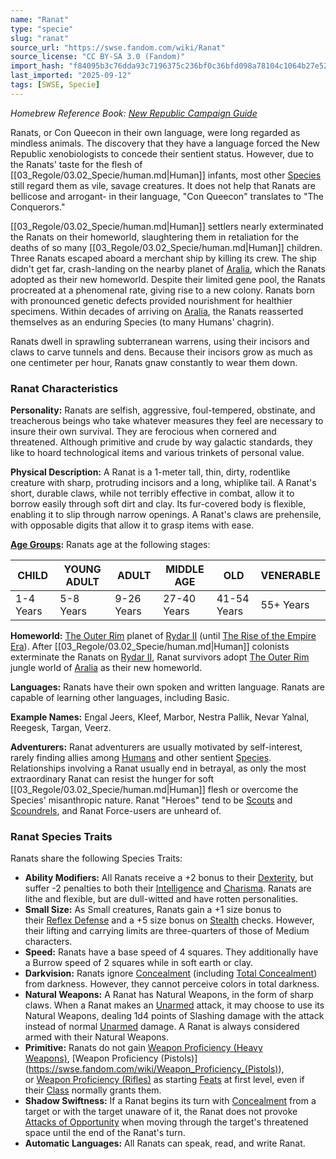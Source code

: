 ```yaml
---
name: "Ranat"
type: "specie"
slug: "ranat"
source_url: "https://swse.fandom.com/wiki/Ranat"
source_license: "CC BY-SA 3.0 (Fandom)"
import_hash: "f84095b3c76dda93c7196375c236bf0c36bfd098a78104c1064b27e526eedbbd"
last_imported: "2025-09-12"
tags: [SWSE, Specie]
---
```

*Homebrew Reference Book: [New Republic Campaign Guide](https://swse.fandom.com/wiki/New_Republic_Campaign_Guide)*

Ranats, or Con Queecon in their own language, were long regarded as mindless animals. The discovery that they have a language forced the New Republic xenobiologists to concede their sentient status. However, due to the Ranats' taste for the flesh of [[03_Regole/03.02_Specie/human.md|Human]] infants, most other [Species](https://swse.fandom.com/wiki/Species) still regard them as vile, savage creatures. It does not help that Ranats are bellicose and arrogant- in their language, "Con Queecon" translates to "The Conquerors."

[[03_Regole/03.02_Specie/human.md|Human]] settlers nearly exterminated the Ranats on their homeworld, slaughtering them in retaliation for the deaths of so many [[03_Regole/03.02_Specie/human.md|Human]] children. Three Ranats escaped aboard a merchant ship by killing its crew. The ship didn't get far, crash-landing on the nearby planet of [Aralia](https://swse.fandom.com/wiki/Aralia), which the Ranats adopted as their new homeworld. Despite their limited gene pool, the Ranats procreated at a phenomenal rate, giving rise to a new colony. Ranats born with pronounced genetic defects provided nourishment for healthier specimens. Within decades of arriving on [Aralia](https://swse.fandom.com/wiki/Aralia), the Ranats reasserted themselves as an enduring Species (to many Humans' chagrin).

Ranats dwell in sprawling subterranean warrens, using their incisors and claws to carve tunnels and dens. Because their incisors grow as much as one centimeter per hour, Ranats gnaw constantly to wear them down.

### Ranat Characteristics
**Personality:** Ranats are selfish, aggressive, foul-tempered, obstinate, and treacherous beings who take whatever measures they feel are necessary to insure their own survival. They are ferocious when cornered and threatened. Although primitive and crude by way galactic standards, they like to hoard technological items and various trinkets of personal value.

**Physical Description:** A Ranat is a 1-meter tall, thin, dirty, rodentlike creature with sharp, protruding incisors and a long, whiplike tail. A Ranat's short, durable claws, while not terribly effective in combat, allow it to borrow easily through soft dirt and clay. Its fur-covered body is flexible, enabling it to slip through narrow openings. A Ranat's claws are prehensile, with opposable digits that allow it to grasp items with ease.

**[Age Groups](https://swse.fandom.com/wiki/Age_Groups):** Ranats age at the following stages:

| CHILD | YOUNG ADULT | ADULT | MIDDLE AGE | OLD | VENERABLE |
| --- | --- | --- | --- | --- | --- |
| 1-4 Years | 5-8 Years | 9-26 Years | 27-40 Years | 41-54 Years | 55+ Years |

**Homeworld:** [The Outer Rim](https://swse.fandom.com/wiki/The_Outer_Rim) planet of [Rydar II](https://swse.fandom.com/wiki/Rydar_II) (until [The Rise of the Empire Era](https://swse.fandom.com/wiki/The_Rise_of_the_Empire_Era)). After [[03_Regole/03.02_Specie/human.md|Human]] colonists exterminate the Ranats on [Rydar II](https://swse.fandom.com/wiki/Rydar_II), Ranat survivors adopt [The Outer Rim](https://swse.fandom.com/wiki/The_Outer_Rim) jungle world of [Aralia](https://swse.fandom.com/wiki/Aralia) as their new homeworld.

**Languages:** Ranats have their own spoken and written language. Ranats are capable of learning other languages, including Basic.

**Example Names:** Engal Jeers, Kleef, Marbor, Nestra Pallik, Nevar Yalnal, Reegesk, Targan, Veerz.

**Adventurers:** Ranat adventurers are usually motivated by self-interest, rarely finding allies among [Humans](https://swse.fandom.com/wiki/Humans) and other sentient [Species](https://swse.fandom.com/wiki/Species). Relationships involving a Ranat usually end in betrayal, as only the most extraordinary Ranat can resist the hunger for soft [[03_Regole/03.02_Specie/human.md|Human]] flesh or overcome the Species' misanthropic nature. Ranat "Heroes" tend to be [Scouts](https://swse.fandom.com/wiki/Scouts) and [Scoundrels](https://swse.fandom.com/wiki/Scoundrels), and Ranat Force-users are unheard of.
### Ranat Species Traits
Ranats share the following Species Traits: 
- **Ability Modifiers:** All Ranats receive a +2 bonus to their [Dexterity](https://swse.fandom.com/wiki/Dexterity), but suffer -2 penalties to both their [Intelligence](https://swse.fandom.com/wiki/Intelligence) and [Charisma](https://swse.fandom.com/wiki/Charisma). Ranats are lithe and flexible, but are dull-witted and have rotten personalities.
- **Small Size:** As Small creatures, Ranats gain a +1 size bonus to their [Reflex Defense](https://swse.fandom.com/wiki/Reflex_Defense) and a +5 size bonus on [Stealth](https://swse.fandom.com/wiki/Stealth) checks. However, their lifting and carrying limits are three-quarters of those of Medium characters.
- **Speed:** Ranats have a base speed of 4 squares. They additionally have a Burrow speed of 2 squares while in soft earth or clay.
- **Darkvision:** Ranats ignore [Concealment](https://swse.fandom.com/wiki/Concealment) (including [Total Concealment](https://swse.fandom.com/wiki/Total_Concealment)) from darkness. However, they cannot perceive colors in total darkness.
- **Natural Weapons:** A Ranat has Natural Weapons, in the form of sharp claws. When a Ranat makes an [Unarmed](https://swse.fandom.com/wiki/Unarmed) attack, it may choose to use its Natural Weapons, dealing 1d4 points of Slashing damage with the attack instead of normal [Unarmed](https://swse.fandom.com/wiki/Unarmed) damage. A Ranat is always considered armed with their Natural Weapons.
- **Primitive:** Ranats do not gain [Weapon Proficiency (Heavy Weapons)](https://swse.fandom.com/wiki/Weapon_Proficiency_(Heavy_Weapons)), [Weapon Proficiency (Pistols)](https://swse.fandom.com/wiki/Weapon_Proficiency_(Pistols)), or [Weapon Proficiency (Rifles)](https://swse.fandom.com/wiki/Weapon_Proficiency_(Rifles)) as starting [Feats](https://swse.fandom.com/wiki/Feats) at first level, even if their [Class](https://swse.fandom.com/wiki/Class) normally grants them.
- **Shadow Swiftness:** If a Ranat begins its turn with [Concealment](https://swse.fandom.com/wiki/Concealment) from a target or with the target unaware of it, the Ranat does not provoke [Attacks of Opportunity](https://swse.fandom.com/wiki/Attacks_of_Opportunity) when moving through the target's threatened space until the end of the Ranat's turn.
- **Automatic Languages:** All Ranats can speak, read, and write Ranat.